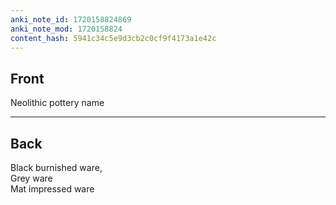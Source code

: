 ```yaml
---
anki_note_id: 1720158824869
anki_note_mod: 1720158824
content_hash: 5941c34c5e9d3cb2c0cf9f4173a1e42c
---
```


## Front

Neolithic pottery name

<hr/>

## Back

Black burnished ware,   
Grey ware  
Mat impressed ware